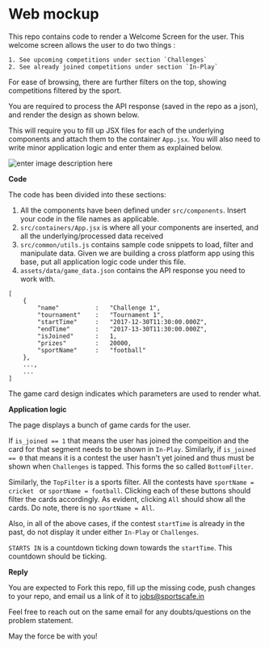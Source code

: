 
# Web mockup

This repo contains code to render a Welcome Screen for the user. This welcome screen allows the user to do two things :
	
	1. See upcoming competitions under section `Challenges` 
	2. See already joined competitions under section `In-Play`

For ease of browsing, there are further filters on the top, showing competitions filtered by the sport. 

You are required to process the API response (saved in the repo as a json), and render the design as shown below.

This will require you to fill up JSX files for each of the underlying components and attach them to the container `App.jsx`. You will also need to write minor application logic and enter them as explained below.

![enter image description here](https://slack-imgs.com/?c=1&o1=ro&url=https%3A%2F%2Fcdn-images.spcafe.in%2Fimg%2Fes3-cfill-w800-h418%2Farticles%2Fbadminton%2FHS_Prannoy_amd_asm_pbl.jpg)

**Code**

The code has been divided into these sections:

1. All the components have been defined under `src/components`. Insert your code in the file names as applicable.
2. `src/containers/App.jsx` is where all your components are inserted, and all the underlying/processed data received
3. `src/common/utils.js` contains sample code snippets to load, filter and manipulate data. Given we are building a cross platform app using this base, put all application logic code under this file. 
4. `assets/data/game_data.json` contains the API response you need to work with. 
```
[
	{
		"name" 			:	"Challenge 1",
		"tournament"	:	"Tournament 1",
		"startTime"		:	"2017-12-30T11:30:00.000Z",
		"endTime"		:	"2017-13-30T11:30:00.000Z",
		"isJoined"		: 	1,
		"prizes"		:	20000,
		"sportName"		:	"football"
	},
	...,
	...
]
```
The game card design indicates which parameters are used to render what.

**Application logic**

The page displays a bunch of game cards for the user.

If `is_joined == 1` that means the user has joined the compeition and the card for that segment needs to be shown in `In-Play`. Similarly, if `is_joined == 0` that means it is a contest the user hasn't yet joined and thus must be shown when `Challenges` is tapped. This forms the so called `BottomFilter`. 

Similarly, the `TopFilter` is a sports filter. All the contests have `sportName = cricket ` or `sportName = football`. Clicking each of these buttons should filter the cards accordingly. As evident, clicking `All` should show all the cards.  Do note, there is no `sportName = All`.

Also, in all of the above cases, if the contest `startTime` is already in the past, do not display it under either `In-Play` or `Challenges`.

`STARTS IN` is a countdown ticking down towards the `startTime`. This countdown should be ticking. 

**Reply**

You are expected to Fork this repo, fill up the missing code, push changes to your repo, and email us a link of it to jobs@sportscafe.in

Feel free to reach out on the same email for any doubts/questions on the problem statement.

May the force be with you! 




